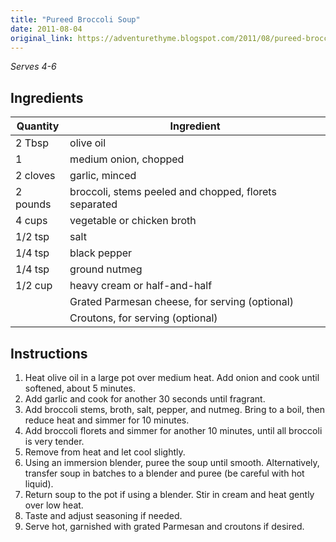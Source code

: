 ```yaml
---
title: "Pureed Broccoli Soup"
date: 2011-08-04
original_link: https://adventurethyme.blogspot.com/2011/08/pureed-broccoli-soup.html
---
```


_Serves 4-6_

## Ingredients

| Quantity | Ingredient |
| -------- | ---------- |
| 2 Tbsp | olive oil |
| 1 | medium onion, chopped |
| 2 cloves | garlic, minced |
| 2 pounds | broccoli, stems peeled and chopped, florets separated |
| 4 cups | vegetable or chicken broth |
| 1/2 tsp | salt |
| 1/4 tsp | black pepper |
| 1/4 tsp | ground nutmeg |
| 1/2 cup | heavy cream or half-and-half |
| | Grated Parmesan cheese, for serving (optional) |
| | Croutons, for serving (optional) |

## Instructions

1. Heat olive oil in a large pot over medium heat. Add onion and cook until softened, about 5 minutes.
2. Add garlic and cook for another 30 seconds until fragrant.
3. Add broccoli stems, broth, salt, pepper, and nutmeg. Bring to a boil, then reduce heat and simmer for 10 minutes.
4. Add broccoli florets and simmer for another 10 minutes, until all broccoli is very tender.
5. Remove from heat and let cool slightly. 
6. Using an immersion blender, puree the soup until smooth. Alternatively, transfer soup in batches to a blender and puree (be careful with hot liquid).
7. Return soup to the pot if using a blender. Stir in cream and heat gently over low heat.
8. Taste and adjust seasoning if needed.
9. Serve hot, garnished with grated Parmesan and croutons if desired.
